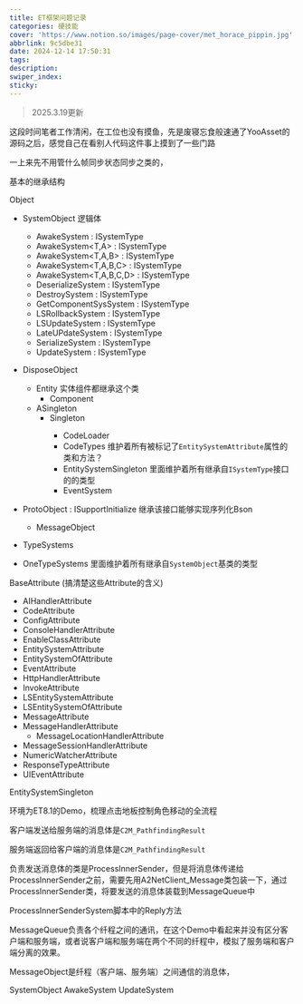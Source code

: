 ```yaml
---
title: ET框架问题记录
categories: 硬技能
cover: 'https://www.notion.so/images/page-cover/met_horace_pippin.jpg'
abbrlink: 9c5dbe31
date: 2024-12-14 17:50:31
tags:
description:
swiper_index:
sticky:
---
```


> 2025.3.19更新

这段时间笔者工作清闲，在工位也没有摸鱼，先是废寝忘食般速通了YooAsset的源码之后，感觉自己在看别人代码这件事上摸到了一些门路






一上来先不用管什么帧同步状态同步之类的，





基本的继承结构

Object
- SystemObject 逻辑体
    - AwakeSystem<T> : ISystemType 
    - AwakeSystem<T,A> : ISystemType
    - AwakeSystem<T,A,B> : ISystemType
    - AwakeSystem<T,A,B,C> : ISystemType
    - AwakeSystem<T,A,B,C,D> : ISystemType
    - DeserializeSystem<T> : ISystemType
    - DestroySystem<T> : ISystemType
    - GetComponentSysSystem<T> : ISystemType
    - LSRollbackSystem<T> : ISystemType
    - LSUpdateSystem<T> : ISystemType
    - LateUPdateSystem<T> : ISystemType
    - SerializeSystem<T> : ISystemType
    - UpdateSystem<T> : ISystemType
- DisposeObject
    - Entity 实体组件都继承这个类
        - Component
    - ASingleton
        - Singleton<T>
            - CodeLoader
            - CodeTypes 维护着所有被标记了`EntitySystemAttribute`属性的类和方法？
            - EntitySystemSingleton 里面维护着所有继承自`ISystemType`接口的的类型
            - EventSystem
- ProtoObject : ISupportInitialize 继承该接口能够实现序列化Bson
    - MessageObject

- TypeSystems
- OneTypeSystems 里面维护着所有继承自`SystemObject`基类的类型

BaseAttribute (搞清楚这些Attribute的含义)
- AIHandlerAttribute
- CodeAttribute
- ConfigAttribute
- ConsoleHandlerAttribute
- EnableClassAttribute
- EntitySystemAttribute
- EntitySystemOfAttribute
- EventAttribute
- HttpHandlerAttribute
- InvokeAttribute
- LSEntitySystemAttribute
- LSEntitySystemOfAttribute
- MessageAttribute
- MessageHandlerAttribute
    - MessageLocationHandlerAttribute
- MessageSessionHandlerAttribute
- NumericWatcherAttribute
- ResponseTypeAttribute
- UIEventAttribute

EntitySystemSingleton



环境为ET8.1的Demo，梳理点击地板控制角色移动的全流程

客户端发送给服务端的消息体是`C2M_PathfindingResult`

服务端返回给客户端的消息体是`C2M_PathfindingResult`

负责发送消息体的类是ProcessInnerSender，但是将消息体传递给ProcessInnerSender之前，需要先用A2NetClient_Message类包装一下，通过ProcessInnerSender类，将要发送的消息体装载到MessageQueue中

ProcessInnerSenderSystem脚本中的Reply方法

MessageQueue负责各个纤程之间的通讯，在这个Demo中看起来并没有区分客户端和服务端，或者说客户端和服务端在两个不同的纤程中，模拟了服务端和客户端分离的效果。

MessageObject是纤程（客户端、服务端）之间通信的消息体， 



SystemObject 
AwakeSystem
UpdateSystem